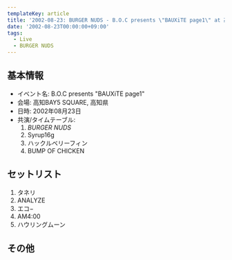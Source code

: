 ```yaml
---
templateKey: article
title: '2002-08-23: BURGER NUDS - B.O.C presents \"BAUXiTE page1\" at 高知BAY5 SQUARE'
date: '2002-08-23T00:00:00+09:00'
tags:
  - Live
  - BURGER NUDS
---
```

## 基本情報

* イベント名: B.O.C presents "BAUXiTE page1"
* 会場: 高知BAY5 SQUARE, 高知県
* 日時: 2002年08月23日
* 共演/タイムテーブル:
  1. *BURGER NUDS*
  1. Syrup16g
  1. ハックルベリーフィン
  1. BUMP OF CHICKEN

## セットリスト

1. タネリ
1. ANALYZE
1. エコ−
1. AM4:00
1. ハウリングムーン

## その他

